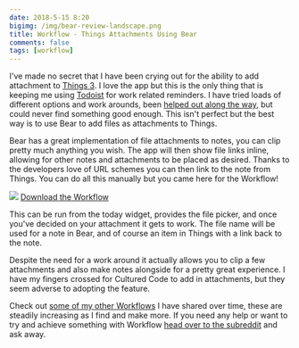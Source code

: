 ```yaml
---
date: 2018-5-15 8:20
bigimg: /img/bear-review-landscape.png
title: Workflow - Things Attachments Using Bear
comments: false
tags: [workflow]
---
```

I've made no secret that I have been crying out for the ability to add attachment to [Things 3](https://itunes.apple.com/gb/app/things-3/id904237743?at=1000ltj4). I love the app but this is the only thing that is keeping me using [Todoist](https://gr36.com/2017-01-14-todoist-review/) for work related reminders. I have tried loads of different options and work arounds, been [helped out along the way](https://twitter.com/syrinxstarman/status/995692751277645824?s=21), but could never find something good enough. This isn't perfect but the best way is to use Bear to add files as attachments to Things. 

Bear has a great implementation of file attachments to notes, you can clip pretty much anything you wish. The app will then show file links inline, allowing for other notes and attachments to be placed as desired. Thanks to the developers love of URL schemes you can then link to the note from Things. You can do all this manually but you came here for the Workflow!

![](https://gr36.com/img/2018-05-15-workflow-things-attachments.png)
[Download the Workflow](https://workflow.is/workflows/2b23f20166734c06be30b71bb80f0d6f)

This can be run from the today widget, provides the file picker, and once you've decided on your attachment it gets to work. The file name will be used for a note in Bear, and of course an item in Things with a link back to the note.

Despite the need for a work around it actually allows you to clip a few attachments and also make notes alongside for a pretty great experience. I have my fingers crossed for Cultured Code to add in attachments, but they seem adverse to adopting the feature. 

Check out [some of my other Workflows](https://gr36.com/workflows) I have shared over time, these are steadily increasing as I find and make more. If you need any help or want to try and achieve something with Workflow [head over to the subreddit](https://www.reddit.com/r/workflow/) and ask away.